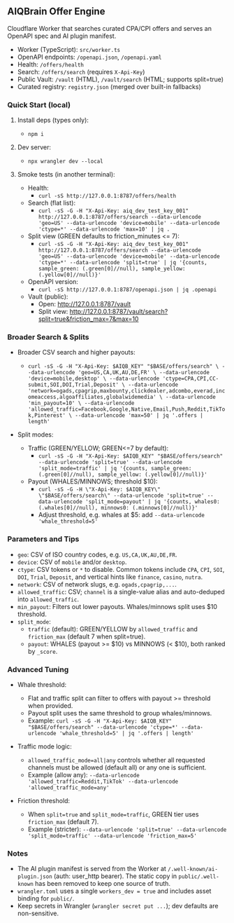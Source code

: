 ## AIQBrain Offer Engine

Cloudflare Worker that searches curated CPA/CPI offers and serves an OpenAPI spec and AI plugin manifest.

- Worker (TypeScript): `src/worker.ts`
- OpenAPI endpoints: `/openapi.json`, `/openapi.yaml`
- Health: `/offers/health`
- Search: `/offers/search` (requires `X-Api-Key`)
- Public Vault: `/vault` (HTML), `/vault/search` (HTML; supports split=true)
- Curated registry: `registry.json` (merged over built-in fallbacks)

### Quick Start (local)

1) Install deps (types only):
   - `npm i`

2) Dev server:
   - `npx wrangler dev --local`

3) Smoke tests (in another terminal):
   - Health:
     - `curl -sS http://127.0.0.1:8787/offers/health`
   - Search (flat list):
     - `curl -sS -G -H "X-Api-Key: aiq_dev_test_key_001" http://127.0.0.1:8787/offers/search --data-urlencode 'geo=US' --data-urlencode 'device=mobile' --data-urlencode 'ctype=*' --data-urlencode 'max=10' | jq .`
   - Split view (GREEN defaults to friction_minutes <= 7):
     - `curl -sS -G -H "X-Api-Key: aiq_dev_test_key_001" http://127.0.0.1:8787/offers/search --data-urlencode 'geo=US' --data-urlencode 'device=mobile' --data-urlencode 'ctype=*' --data-urlencode 'split=true' | jq '{counts, sample_green: (.green[0]//null), sample_yellow: (.yellow[0]//null)}'`
   - OpenAPI version:
     - `curl -sS http://127.0.0.1:8787/openapi.json | jq .openapi`
   - Vault (public):
     - Open: http://127.0.0.1:8787/vault
     - Split view: http://127.0.0.1:8787/vault/search?split=true&friction_max=7&max=10

### Broader Search & Splits

- Broader CSV search and higher payouts:
  - `curl -sS -G -H "X-Api-Key: $AIQB_KEY" "$BASE/offers/search" \
    --data-urlencode 'geo=US,CA,UK,AU,DE,FR' \
    --data-urlencode 'device=mobile,desktop' \
    --data-urlencode 'ctype=CPA,CPI,CC-submit,SOI,DOI,Trial,Deposit' \
    --data-urlencode 'network=ogads,cpagrip,maxbounty,clickdealer,adcombo,everad,incomeaccess,algoaffiliates,globalwidemedia' \
    --data-urlencode 'min_payout=10' \
    --data-urlencode 'allowed_traffic=Facebook,Google,Native,Email,Push,Reddit,TikTok,Pinterest' \
    --data-urlencode 'max=50' | jq '.offers | length'`

- Split modes:
  - Traffic (GREEN/YELLOW; GREEN<=7 by default):
    - `curl -sS -G -H "X-Api-Key: $AIQB_KEY" "$BASE/offers/search" --data-urlencode 'split=true' --data-urlencode 'split_mode=traffic' | jq '{counts, sample_green: (.green[0]//null), sample_yellow: (.yellow[0]//null)}'`
  - Payout (WHALES/MINNOWS; threshold $10):
    - `curl -sS -G -H \"X-Api-Key: $AIQB_KEY\" \"$BASE/offers/search\" --data-urlencode 'split=true' --data-urlencode 'split_mode=payout' | jq '{counts, whales0: (.whales[0]//null), minnows0: (.minnows[0]//null)}'`
    - Adjust threshold, e.g. whales at $5: add `--data-urlencode 'whale_threshold=5'`

### Parameters and Tips

- `geo`: CSV of ISO country codes, e.g. `US,CA,UK,AU,DE,FR`.
- `device`: CSV of `mobile` and/or `desktop`.
- `ctype`: CSV tokens or `*` to disable. Common tokens include `CPA`, `CPI`, `SOI`, `DOI`, `Trial`, `Deposit`, and vertical hints like `finance`, `casino`, `nutra`.
- `network`: CSV of network slugs, e.g. `ogads,cpagrip,...`.
- `allowed_traffic`: CSV; `channel` is a single-value alias and auto-deduped into `allowed_traffic`.
- `min_payout`: Filters out lower payouts. Whales/minnows split uses $10 threshold.
- `split_mode`:
  - `traffic` (default): GREEN/YELLOW by `allowed_traffic` and `friction_max` (default 7 when split=true).
  - `payout`: WHALES (payout >= $10) vs MINNOWS (< $10), both ranked by `_score`.

### Advanced Tuning

- Whale threshold:
  - Flat and traffic split can filter to offers with payout >= threshold when provided.
  - Payout split uses the same threshold to group whales/minnows.
  - Example: `curl -sS -G -H "X-Api-Key: $AIQB_KEY" "$BASE/offers/search" --data-urlencode 'ctype=*' --data-urlencode 'whale_threshold=5' | jq '.offers | length'`

- Traffic mode logic:
  - `allowed_traffic_mode=all|any` controls whether all requested channels must be allowed (default all) or any one is sufficient.
  - Example (allow any): `--data-urlencode 'allowed_traffic=Reddit,TikTok' --data-urlencode 'allowed_traffic_mode=any'`

- Friction threshold:
  - When `split=true` and `split_mode=traffic`, GREEN tier uses `friction_max` (default 7).
  - Example (stricter): `--data-urlencode 'split=true' --data-urlencode 'split_mode=traffic' --data-urlencode 'friction_max=5'`

### Notes

- The AI plugin manifest is served from the Worker at `/.well-known/ai-plugin.json` (auth: user_http bearer). The static copy in `public/.well-known` has been removed to keep one source of truth.
- `wrangler.toml` uses a single `workers_dev = true` and includes asset binding for `public/`.
- Keep secrets in Wrangler (`wrangler secret put ...`); dev defaults are non-sensitive.
